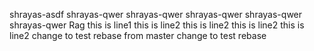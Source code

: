 shrayas-asdf
shrayas-qwer
shrayas-qwer
shrayas-qwer
shrayas-qwer
shrayas-qwer
Rag
this is line1
this is line2
this is line2
this is line2
this is line2
change to test rebase from master
change to test rebase
